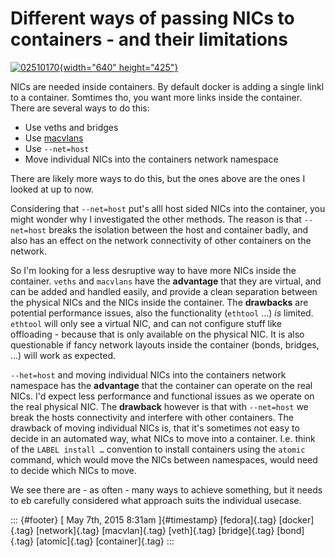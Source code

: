 Different ways of passing NICs to containers - and their limitations
====================================================================

[![02510170](https://farm6.staticflickr.com/5242/5263282196_567f31252a_z.jpg){width="640"
height="425"}](https://www.flickr.com/photos/iaea_imagebank/5263282196 "02510170 by IAEA Imagebank, on Flickr")

NICs are needed inside containers. By default docker is adding a single
linkl to a container. Somtimes tho, you want more links inside the
container. There are several ways to do this:

-   Use veths and bridges
-   Use
    [macvlans](http://dummdida.tumblr.com/post/118274685190/1-1-mapping-of-host-side-nics-into-a-container)
-   Use `--net=host`
-   Move individual NICs into the containers network namespace

There are likely more ways to do this, but the ones above are the ones I
looked at up to now.

Considering that `--net=host` put's alll host sided NICs into the
container, you might wonder why I investigated the other methods. The
reason is that `--net=host` breaks the isolation between the host and
container badly, and also has an effect on the network connectivity of
other containers on the network.

So I'm looking for a less desruptive way to have more NICs inside the
container. `veths` and `macvlans` have the **advantage** that they are
virtual, and can be added and handled easily, and provide a clean
separation between the physical NICs and the NICs inside the container.
The **drawbacks** are potential performance issues, also the
functionality (`ethtool` ...) *is* limited. `ethtool` will only see a
virtual NIC, and can not configure stuff like offloading - because that
is only available on the physical NIC. It is also questionable if fancy
network layouts inside the container (bonds, bridges, ...) will work as
expected.

`--het=host` and moving individual NICs into the containers network
namespace has the **advantage** that the container can operate on the
real NICs. I'd expect less performance and functional issues as we
operate on the real physical NIC. The **drawback** however is that with
`--net=host` we break the hosts connectivity and interfere with other
containers. The drawback of moving individual NICs is, that it's
sometimes not easy to decide in an automated way, what NICs to move into
a container. I.e. think of the `LABEL install …` convention to install
containers using the `atomic` command, which would move the NICs between
namespaces, would need to decide which NICs to move.

We see there are - as often - many ways to achieve something, but it
needs to eb carefully considered what approach suits the individual
usecase.

::: {#footer}
[ May 7th, 2015 8:31am ]{#timestamp} [fedora]{.tag} [docker]{.tag}
[network]{.tag} [macvlan]{.tag} [veth]{.tag} [bridge]{.tag} [bond]{.tag}
[atomic]{.tag} [container]{.tag}
:::
